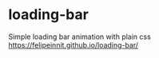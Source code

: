 # loading-bar
Simple loading bar animation with plain css
<br>
https://felipeinnit.github.io/loading-bar/
